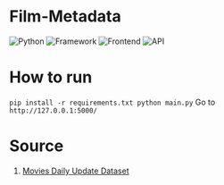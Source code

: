 # Film-Metadata

![Python](https://img.shields.io/badge/Python-3.12-blueviolet)
![Framework](https://img.shields.io/badge/Framework-Flask-red)
![Frontend](https://img.shields.io/badge/Frontend-HTML/CSS/JS-green)
![API](https://img.shields.io/badge/API-TMDB-fcba03)

# How to run

`pip install -r requirements.txt
python main.py`
Go to `http://127.0.0.1:5000/`

# Source

1. [Movies Daily Update Dataset](https://www.kaggle.com/datasets/akshaypawar7/millions-of-movies)
